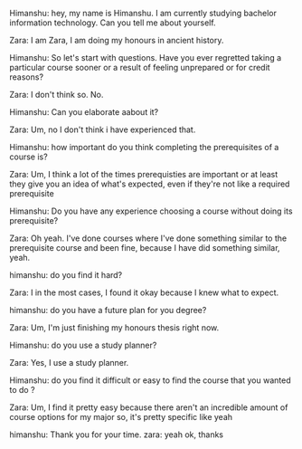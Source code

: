 Himanshu:
 hey, my name is Himanshu. I am currently studying bachelor information technology. Can you tell me about yourself.

Zara:
 I am Zara, I am doing my honours in ancient history.

Himanshu:
 So let's start with questions. Have you ever regretted taking a particular course sooner or a result of feeling unprepared or for credit reasons? 

Zara:
 I don't think so. No. 

Himanshu:
 Can you elaborate aabout it?

Zara:
 Um, no  I don't think i have experienced that.

Himanshu:
 how important do you think completing the prerequisites of a course is? 

Zara:
 Um, I think a lot of the times prerequisties are important  or at least they give you an idea of what's expected, even if they're not like a required prerequisite

Himanshu:
 Do you have any experience choosing  a course without doing its prerequisite?

Zara:
 Oh yeah. I've done courses where I've done something similar to the prerequisite course and been fine, because I have did something similar, yeah. 

himanshu:
 do you find it hard?

Zara:
 I in the most cases, I found it okay because I knew what to expect.

himanshu:
 do you have a future plan for you degree? 

Zara:
 Um, I'm just finishing my honours thesis right now. 

Himanshu:
 do you use a study planner? 

Zara:
 Yes, I use a study planner. 

Himanshu:
 do you find it difficult or easy to find the course that you wanted to do ? 

Zara:
 Um, I find it pretty easy because there aren't an incredible amount of course options for my major so, it's pretty specific like yeah 

himanshu:
Thank you for your time.
zara:
yeah ok, thanks